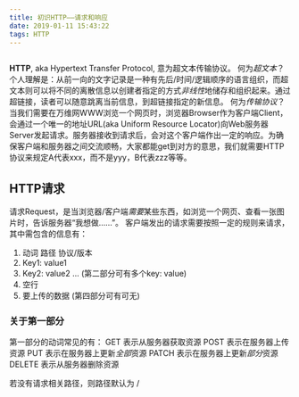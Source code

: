 ```yaml
---
title: 初识HTTP——请求和响应
date: 2019-01-11 15:43:22
tags: HTTP
---
```

![]()

**HTTP**, aka Hypertext Transfer Protocol, 意为超文本传输协议。
何为*超文本*？个人理解是：从前一向的文字记录是一种有先后/时间/逻辑顺序的语言组织，而超文本则可以将不同的离散信息以创建者指定的方式*非线性*地储存和组织起来。通过超链接，读者可以随意跳离当前信息，到超链接指定的新信息。
何为*传输协议*？当我们需要在万维网WWW浏览一个网页时，浏览器Browser作为客户端Client，会通过一个唯一的地址URL(aka Uniform Resource Locator)向Web服务器Server发起请求。服务器接收到请求后，会对这个客户端作出一定的响应。为确保客户端和服务器之间交流顺畅，大家都能get到对方的意思，我们就需要HTTP协议来规定A代表xxx，而不是yyy，B代表zzz等等。


## HTTP请求
请求Request，是当浏览器/客户端*需要*某些东西，如浏览一个网页、查看一张图片时，告诉服务器“我想做……”。
客户端发出的请求需要按照一定的规则来请求，其中需包含的信息有：

1. 动词 路径 协议/版本
2. Key1: value1
2. Key2: value2
... (第二部分可有多个key: value)
3. 空行
4. 要上传的数据 (第四部分可有可无)

### 关于第一部分
第一部分的动词常见的有：
GET 表示从服务器获取资源
POST 表示在服务器上传资源
PUT 表示在服务器上更新*全部*资源
PATCH 表示在服务器上更新*部分*资源
DELETE 表示从服务器删除资源

若没有请求相关路径，则路径默认为 /

